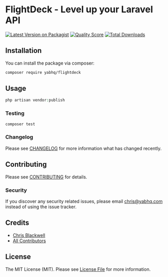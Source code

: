# FlightDeck - Level up your Laravel API

[![Latest Version on Packagist](https://img.shields.io/packagist/v/yabhq/flightdeck.svg?style=flat-square)](https://packagist.org/packages/yabhq/flightdeck)
[![Quality Score](https://img.shields.io/scrutinizer/g/yabhq/flightdeck.svg?style=flat-square)](https://scrutinizer-ci.com/g/yabhq/flightdeck)
[![Total Downloads](https://img.shields.io/packagist/dt/yabhq/flightdeck.svg?style=flat-square)](https://packagist.org/packages/yabhq/flightdeck)


## Installation

You can install the package via composer:

```bash
composer require yabhq/flightdeck
```

## Usage

``` php
php artisan vendor:publish
```

### Testing

``` bash
composer test
```

### Changelog

Please see [CHANGELOG](CHANGELOG.md) for more information what has changed recently.

## Contributing

Please see [CONTRIBUTING](CONTRIBUTING.md) for details.

### Security

If you discover any security related issues, please email chris@yabhq.com instead of using the issue tracker.

## Credits

- [Chris Blackwell](https://github.com/yabhq)
- [All Contributors](../../contributors)

## License

The MIT License (MIT). Please see [License File](LICENSE.md) for more information.
